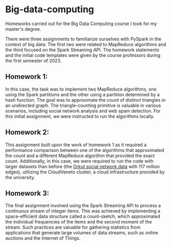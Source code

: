 # Big-data-computing
Homeworks carried out for the Big Data Computing course I took for my master's degree.

There were three assignments to familiarize ourselves with PySpark in the context of big data: The first two were related to MapReduce algorithms and the third focused on the Spark Streaming API. The homework statements and the initial code templates were given by the course professors during the first semester of 2023.

## Homework 1:
In this case, the task was to implement two MapReduce algorithms, one using the Spark partitions and the other using a partition determined by a hash function. The goal was to approximate the count of distinct triangles in an undirected graph. The triangle-counting primitive is valuable in various scenarios, including social network analysis and web spam detection. For this initial assignment, we were instructed to run the algorithms locally.

## Homework 2:
This assignment built upon the work of homework 1 as it required a performance comparison between one of the algorithms that approximated the count and a different MapReduce algorithm that provided the exact count. Additionally, in this case, we were required to run the code with larger datasets than before (the [Orkut social network data](https://snap.stanford.edu/data/com-Orkut.html) with 117 million edges), utilizing the CloudVeneto cluster, a cloud infrastructure provided by the university.

## Homework 3:
The final assignment involved using the Spark Streaming API to process a continuous stream of integer items. This was achieved by implementing a space-efficient data structure called a count-sketch, which approximated the individual frequencies of the items and the second moment of the stream. Such practices are valuable for gathering statistics from applications that generate large volumes of data streams, such as online auctions and the Internet of Things.
